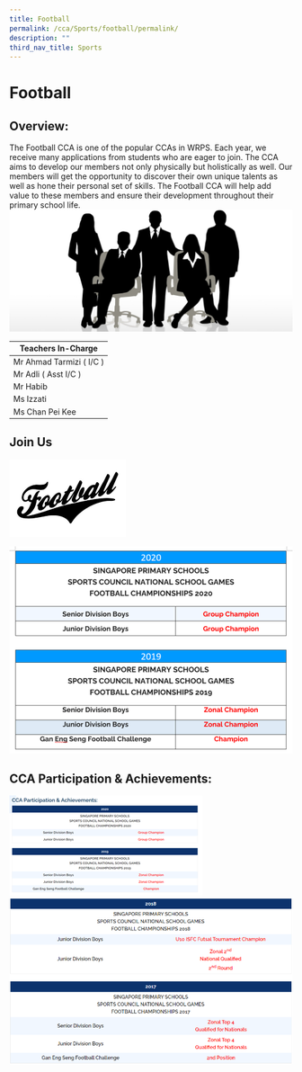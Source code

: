 ```yaml
---
title: Football
permalink: /cca/Sports/football/permalink/
description: ""
third_nav_title: Sports
---
```

Football
========

Overview:
---------

The Football CCA is one of the popular CCAs in WRPS. Each year, we receive many applications from students who are eager to join. The CCA aims to develop our members not only physically but holistically as well. Our members will get the opportunity to discover their own unique talents as well as hone their personal set of skills. The Football CCA will help add value to these members and ensure their development throughout their primary school life.
![](/images/staff.jpg)

| Teachers In-Charge |
| --- |
| Mr Ahmad Tarmizi ( I/C ) |
| Mr Adli ( Asst I/C ) |
| Mr Habib |
| Ms Izzati |
| Ms Chan Pei Kee |

Join Us
-------
![](/images/CCA%20Sports/football.png)

![](/images/CCA%20Sports/socachiev.png)

CCA Participation &amp; Achievements:
---------------------------------
![](/images/CCA%20Sports/soccer1.png)
![](/images/football2.png)
